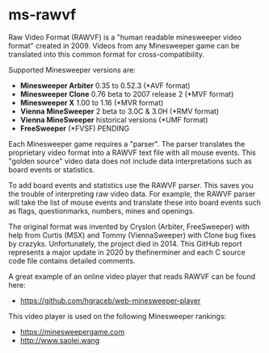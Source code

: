 # ms-rawvf

Raw Video Format (RAWVF) is a "human readable minesweeper video format" created in 2009. Videos from any Minesweeper game can be translated into this common format for cross-compatibility.

Supported Minesweeper versions are:

- <b>Minesweeper Arbiter</b> 0.35 to 0.52.3 (*AVF format)
- <b>Minesweeper Clone</b> 0.76 beta to 2007 release 2 (*MVF format)
- <b>Minesweeper X</b> 1.00 to 1.16 (*MVR format)
- <b>Vienna MineSweeper</b> 2 beta to 3.0C & 3.0H (*RMV format)
- <b>Vienna MineSweeper</b> historical versions (*UMF format)
- <b>FreeSweeper</b> (*FVSF) PENDING

Each Minesweeper game requires a "parser". The parser translates the proprietary video format into a RAWVF text file with all mouse events. This "golden source" video data does not include data interpretations such as board events or statistics.

To add board events and statistics use the RAWVF parser. This saves you the trouble of interpreting raw video data. For example, the RAWVF parser will take the list of mouse events and translate these into board events such as flags, questionmarks, numbers, mines and openings.

The original format was invented by Cryslon (Arbiter, FreeSweeper) with help from Curtis (MSX) and Tommy (ViennaSweeper) with Clone bug fixes by crazyks. Unfortunately, the project died in 2014. This GitHub report represents a major update in 2020 by thefinerminer and each C source code file contains detailed comments.

A great example of an online video player that reads RAWVF can be found here:

- https://github.com/hgraceb/web-minesweeper-player

This video player is used on the following Minesweeper rankings:

- https://minesweepergame.com
- http://www.saolei.wang







